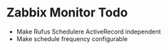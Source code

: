 # Zabbix Monitor Todo

- Make Rufus Schedulere ActiveRecord independent
- Make schedule frequency configurable